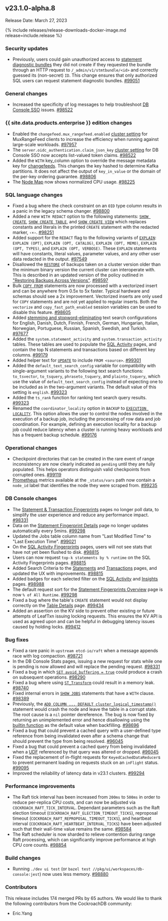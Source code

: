 ## v23.1.0-alpha.8

Release Date: March 27, 2023

{% include releases/release-downloads-docker-image.md release=include.release %}

<h3 id="v23-1-0-alpha-8-security-updates">Security updates</h3>

- Previously, users could gain unauthorized access to [statement diagnostic bundles](../v23.1/ui-statements-page.html#diagnostics) they did not create if they requested the bundle through an HTTP request to `/_admin/v1/stmtbundle/<id>` and correctly guessed its (non-secret) `ID`.  This change ensures that only authorized SQL users can request statement diagnostic bundles. [#99051][#99051]

<h3 id="v23-1-0-alpha-8-general-changes">General changes</h3>

- Increased the specificity of log messages to help troubleshoot [DB Console SSO](../v23.1/sso-db-console.html) issues. [#98522][#98522]

<h3 id="v23-1-0-alpha-8-{{-site.data.products.enterprise-}}-edition-changes">{{ site.data.products.enterprise }} edition changes</h3>

- Enabled the `changefeed.mux_rangefeed.enabled` [cluster setting](../v23.1/cluster-settings.html) for MuxRangeFeed clients to increase the efficiency when running against large-scale workloads. [#97957][#97957]
- The `server.oidc_authentication.claim_json_key` [cluster setting](../v23.1/cluster-settings.html) for DB Console SSO now accepts list-valued token claims. [#98522][#98522]
- Added the `WITH` key_column option to override the message metadata key for [changefeeds](../v23.1/changefeed-examples.html). This changes the key hashed to determine Kafka partitions. It does not affect the output of `key_in_value` or the domain of the per-key ordering guarantee. [#98806][#98806]
- The [Node Map](../v23.1/ui-cluster-overview-page.html#node-map-enterprise) now shows normalized CPU usage. [#98225][#98225]

<h3 id="v23-1-0-alpha-8-sql-language-changes">SQL language changes</h3>

- Fixed a bug where the check constraint on an `OID` type column results in a panic in the legacy schema changer. [#98800][#98800]
- Added a new `WITH REDACT` option to the following statements: [`SHOW CREATE`](../v23.1/show-create.html), [`SHOW CREATE TABLE`](../v23.1/show-create.html#show-the-create-table-statement-for-a-table), and [`SHOW CREATE VIEW`](../v23.1/show-create.html#show-the-create-view-statement-for-a-view)  which replaces constants and literals in the printed `CREATE` statement with the redacted marker, `‹×›`. [#98251][#98251]
- Added support for the `REDACT` flag to the following variants of [`EXPLAIN`](../v23.1/explain.html): `EXPLAIN (OPT)`, `EXPLAIN (OPT, CATALOG)`, `EXPLAIN (OPT, MEMO)`, `EXPLAIN (OPT, TYPES)`, and `EXPLAIN (OPT, VERBOSE)`.  These `EXPLAIN` statements will have constants, literal values, parameter values, and any other user data redacted in the output. [#97549][#97549]
- Disallowed the [`RESTORE`](../v23.1/restore.html) of backups taken on a cluster version older than the minimum binary version the current cluster can interoperate with. This is described in an updated version of the policy outlined in ["Restoring Backups Across Versions"](../v23.1/restoring-backups-across-versions.html). [#98597][#98597]
- Bulk [`COPY FROM`](../v23.1/copy-from.html) statements are now processed with a vectorized insert and can be anywhere from 0.5x to 5x faster. Typical hardware and schemas should see a 2x improvement. Vectorized inserts are only used for `COPY` statements and are not yet applied to regular inserts. Both the `vectorize` and `copy_fast_path_enabled` session variables can be used to disable this feature. [#98605][#98605]
- Added [stemming and stopword-eliminating](https://www.cockroachlabs.com/blog/full-text-indexing-search/) text search configurations for English, Danish, Dutch, Finnish, French, German, Hungarian, Italian, Norwegian, Portuguese, Russian, Spanish, Swedish, and Turkish. [#97677][#97677]
- Added the `system.statement_activity` and `system.transaction_activity` tables. These tables are used to populate the [SQL Activity](../v23.1/ui-statements-page.html) pages, and contain the top N statements and transactions based on different key columns. [#99179][#99179]
- Added helper text for [`UPDATE`](../v23.1/update.html) to include `FROM <source>`. [#99301][#99301]
- Added the `default_text_search_config` variable for compatibility with single-argument variants to the following text search functions: `to_tsvector`, `to_tsquery`, `phraseto_tsquery`, and `plainto_tsquery`, which use the value of `default_text_search_config` instead of expecting one to be included as in the two-argument variants. The default value of this setting is `english`. [#99323][#99323]
- Added the `ts_rank` function for ranking text search query results. [#99323][#99323]
- Renamed the `coordinator_locality` option in `BACKUP` to [`EXECUTION LOCALITY`](../v23.1/take-locality-restricted-backups.html). This option allows the user to control the nodes involved in the execution of a backup job, including the processing of row data and job coordination. For example, defining an execution locality for a backup job could reduce latency when a cluster is running heavy workloads and has a frequent backup schedule. [#99176][#99176]

<h3 id="v23-1-0-alpha-8-operational-changes">Operational changes</h3>

- Checkpoint directories that can be created in the rare event of range inconsistency are now clearly indicated as `pending` until they are fully populated. This helps operators  distinguish valid checkpoints from corrupted ones. [#99119][#99119]
- [Prometheus](../v23.1/monitor-cockroachdb-with-prometheus.html) metrics available at the `_status/vars` path now contain a `node_id` label that identifies the node they were scraped from. [#99235][#99235]

<h3 id="v23-1-0-alpha-8-db-console-changes">DB Console changes</h3>

- The [Statement & Transaction Fingerprints](../v23.1/ui-statements-page.html#statement-fingerprint-page) pages no longer poll data, to simplify the user experience and reduce any performance impact. [#98331][#98331]
- Data on the [Statement Fingerprint Details](../v23.1/ui-statements-page.html#statement-fingerprints-view) page no longer updates automatically every 5mins. [#99298][#99298]
- Updated the Jobs table column name from "Last Modified Time" to "Last Execution Time". [#99021][#99021]
- On the [SQL Activity Fingerprints](../v23.1/ui-overview.html#sql-activity) pages, users will not see stats that have not yet been flushed to disk. [#98815][#98815]
- Users can now request `top-k statements by % runtime` on the SQL Activity Fingerprints pages. [#98815][#98815]
- Added Search Criteria to the [Statements](../v23.1/ui-statements-page.html) and [Transactions](../v23.1/ui-transactions-page.html) pages, and updated the UX with improvements. [#98815][#98815]
- Added badges for each selected filter on the [SQL Activity](../v23.1/ui-overview.html#sql-activity) and [Insights](../v23.1/ui-insights-page.html) pages. [#98988][#98988]
- The default request sort for the [Statement Fingerprints Overview](../v23.1/ui-statements-page.html#statement-fingerprints-view) page is now `% of All Runtime`. [#99298][#99298]
- Fixed a bug where the table's `CREATE` statement would not display correctly on the [Table Details](../v23.1/ui-databases-page.html#table-details) page. [#99434][#99434]
- Added an assertion on the KV side to prevent other existing or future attempts of LeafTxn issuing locking requests. This ensures the KV API is used as agreed upon and can be helpful in debugging latency issues caused by holding locks. [#99412][#99412]

<h3 id="v23-1-0-alpha-8-bug-fixes">Bug fixes</h3>

- Fixed a rare panic in `upstream etcd-io/raft` when a message appends race with log compaction. [#98721][#98721]
- In the DB Console Stats pages, issuing a new request for stats while one is pending is now allowed and will replace the pending request. [#98331][#98331]
- Fixed a bug in which [`SET avoid_buffering = true`](../v23.1/set-vars.html) could produce a crash on subsequent operations. [#98290][#98290]
- Fixed a bug where using [`ST_Transform`](../v23.1/functions-and-operators.html#st_transform) could result in a memory leak. [#98740][#98740]
- Fixed internal errors in [`SHOW JOBS`](../v23.1/show-jobs.html) statements that have a `WITH` clause. [#98389][#98389]
- Previously, the [`ADD COLUMN ... DEFAULT cluster_logical_timestamp()`](../v23.1/alter-table.html#add-column) statement would crash the node and leave the table in a corrupt state. The root cause is a `nil` pointer dereference. The bug is now fixed by returning an unimplemented error and hence disallowing using the [builtin function](../v23.1/functions-and-operators.html#array-functions) as the default value when backfilling. [#98696][#98696]
- Fixed a bug that could prevent a cached query with a user-defined type reference from being invalidated even after a schema change that should prevent the type from being resolved. [#96045][#96045]
- Fixed a bug that could prevent a cached query from being invalidated when a [UDF](../v23.1/user-defined-functions.html) referenced by that query was altered or dropped. [#96045][#96045]
- Fixed the replacement of in-flight requests for `KeyedCachedDataReducer`s to prevent permanent loading on requests stuck on an `inFlight` status. [#99095][#99095]
- Improved the reliability of latency data in v23.1 clusters. [#99294][#99294]

<h3 id="v23-1-0-alpha-8-performance-improvements">Performance improvements</h3>

- The Raft tick interval has been increased from `200ms` to `500ms` in order to reduce per-replica CPU costs, and can now be adjusted via `COCKROACH_RAFT_TICK_INTERVAL`. Dependant parameters such as the Raft election timeout (`COCKROACH_RAFT_ELECTION_TIMEOUT_TICKS`), reproposal timeout (`COCKROACH_RAFT_REPROPOSAL_TIMEOUT_TICKS`), and heartbeat interval (`COCKROACH_RAFT_HEARTBEAT_INTERVAL_TICKS`) have been adjusted such that their wall-time value remains the same. [#98584][#98584]
- The Raft scheduler is now sharded to relieve contention during range Raft processing, which can significantly improve performance at high CPU core counts. [#98854][#98854]

<h3 id="v23-1-0-alpha-8-build-changes">Build changes</h3>

- Running `./dev ui test` (or `bazel test //pkg/ui/workspaces/db-console:jest`) now uses less memory. [#98880][#98880]

<div class="release-note-contributors" markdown="1">

<h3 id="v23-1-0-alpha-8-contributors">Contributors</h3>

This release includes 174 merged PRs by 65 authors.
We would like to thank the following contributors from the CockroachDB community:

- Eric.Yang

</div>

[#96045]: https://github.com/cockroachdb/cockroach/pull/96045
[#97549]: https://github.com/cockroachdb/cockroach/pull/97549
[#97677]: https://github.com/cockroachdb/cockroach/pull/97677
[#97957]: https://github.com/cockroachdb/cockroach/pull/97957
[#98077]: https://github.com/cockroachdb/cockroach/pull/98077
[#98225]: https://github.com/cockroachdb/cockroach/pull/98225
[#98251]: https://github.com/cockroachdb/cockroach/pull/98251
[#98290]: https://github.com/cockroachdb/cockroach/pull/98290
[#98331]: https://github.com/cockroachdb/cockroach/pull/98331
[#98353]: https://github.com/cockroachdb/cockroach/pull/98353
[#98389]: https://github.com/cockroachdb/cockroach/pull/98389
[#98522]: https://github.com/cockroachdb/cockroach/pull/98522
[#98584]: https://github.com/cockroachdb/cockroach/pull/98584
[#98597]: https://github.com/cockroachdb/cockroach/pull/98597
[#98605]: https://github.com/cockroachdb/cockroach/pull/98605
[#98696]: https://github.com/cockroachdb/cockroach/pull/98696
[#98721]: https://github.com/cockroachdb/cockroach/pull/98721
[#98740]: https://github.com/cockroachdb/cockroach/pull/98740
[#98758]: https://github.com/cockroachdb/cockroach/pull/98758
[#98800]: https://github.com/cockroachdb/cockroach/pull/98800
[#98806]: https://github.com/cockroachdb/cockroach/pull/98806
[#98815]: https://github.com/cockroachdb/cockroach/pull/98815
[#98826]: https://github.com/cockroachdb/cockroach/pull/98826
[#98844]: https://github.com/cockroachdb/cockroach/pull/98844
[#98854]: https://github.com/cockroachdb/cockroach/pull/98854
[#98880]: https://github.com/cockroachdb/cockroach/pull/98880
[#98988]: https://github.com/cockroachdb/cockroach/pull/98988
[#99021]: https://github.com/cockroachdb/cockroach/pull/99021
[#99050]: https://github.com/cockroachdb/cockroach/pull/99050
[#99051]: https://github.com/cockroachdb/cockroach/pull/99051
[#99052]: https://github.com/cockroachdb/cockroach/pull/99052
[#99095]: https://github.com/cockroachdb/cockroach/pull/99095
[#99119]: https://github.com/cockroachdb/cockroach/pull/99119
[#99176]: https://github.com/cockroachdb/cockroach/pull/99176
[#99179]: https://github.com/cockroachdb/cockroach/pull/99179
[#99235]: https://github.com/cockroachdb/cockroach/pull/99235
[#99294]: https://github.com/cockroachdb/cockroach/pull/99294
[#99298]: https://github.com/cockroachdb/cockroach/pull/99298
[#99301]: https://github.com/cockroachdb/cockroach/pull/99301
[#99323]: https://github.com/cockroachdb/cockroach/pull/99323
[#99412]: https://github.com/cockroachdb/cockroach/pull/99412
[#99434]: https://github.com/cockroachdb/cockroach/pull/99434
